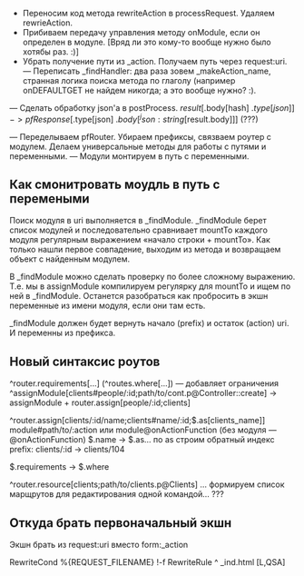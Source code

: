 
+ Переносим код метода rewriteAction в processRequest. Удаляем rewrieAction.
+ Прибиваем передачу управления методу onModule, если он определен в модуле. [Вряд ли это кому-то вообще нужно было хотябы раз. :)]
+ Убрать получение пути из _action. Получаем путь через request:uri.
— Переписать _findHandler: два раза зовем _makeAction_name, странная логика поиска метода по глаголу (например onDEFAULTGET не найдем никогда; а это вообще нужно? :).

— Сделать обработку json'а в postProcess. $result[$.body[hash] $.type[json]] -> pfResponse[$.type[json] $.body[^json:string[$result.body]]] (???)

— Переделываем pfRouter. Убираем префиксы, связваем роутер с модулем. Делаем универсальные методы для работы с путями и переменными.
— Модули монтируем в путь с переменными.


Как смонитровать моудль в путь с перемеными
-------------------------------------------

Поиск модуля в uri выполняется в _findModule. _findModule берет список модулей и последовательно сравнивает mountTo каждого модуля регулярным выражением «начало строки + mountTo». Как только нашли первое совпадение, выходим из метода и возвращаем объект с найденным модулем.

В _findModule можно сделать проверку по более сложному выражению. Т.е. мы в assignModule компилируем регулярку для mountTo и ищем по ней в _findModule. Останется разобраться как пробросить в экшн переменные из имени модуля, если они там есть.

_findModule должен будет вернуть начало (prefix) и остаток (action) uri. И переменны из префикса.


Новый синтаксис роутов
----------------------
^router.requirements[...] (^routes.where[...]) — добавляет ограничения
^assignModule[clients#people/:id;path/to/cont.p@Controller::create] -> assignModule + router.assign[people/:id;clients]

^router.assign[clients/:id/name;clients#name/:id;$.as[clients_name]]
   module#path/to/:action или module@onActionFunction (без модуля — @onActionFunction)
   $.name -> $.as… по as строим обратный индекс
   prefix: clients/:id -> clients/104

$.requirements -> $.where

^router.resource[clients;path/to/clients.p@Clients] … формируем список марщрутов для редактирования одной командой… ???


Откуда брать первоначальный экшн
--------------------------------
Экшн брать из request:uri вместо form:_action

RewriteCond %{REQUEST_FILENAME} !-f
RewriteRule ^ _ind.html [L,QSA]



